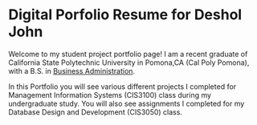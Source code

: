 # Digital Porfolio Resume for Deshol John
Welcome to my student project portfolio page! I am a recent graduate of California State Polytechnic University in Pomona,CA (Cal Poly Pomona), with a B.S. in [Business Administration](https://www.cpp.edu/cba/technology-and-operations-management/tom-curriculum/index.shtml).

In this Portfolio you will see various different projects I completed for Management Information Systems (CIS3100) class during my undergraduate study. 
You will also see assignments I completed for my Database Design and Development (CIS3050) class.
